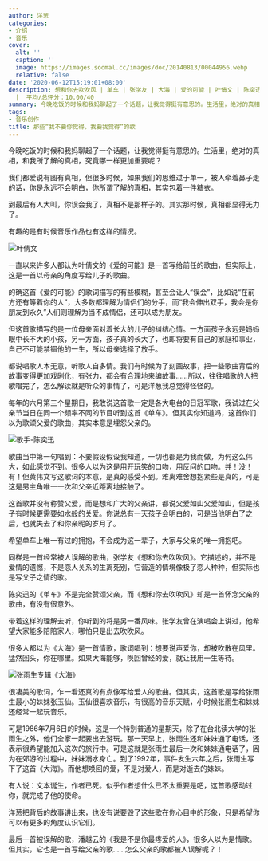 ```yaml
---
author: 洋葱
categories:
- 介绍
- 音乐
cover:
  alt: ''
  caption: ''
  image: https://images.soomal.cc/images/doc/20140813/00044956.webp
  relative: false
date: '2020-06-12T15:19:01+08:00'
description: 想和你去吹吹风 | 单车 | 张学友 | 大海 | 爱的可能 | 叶倩文 | 陈奕迅 | 张雨生 | 源自：微信公众号-DJ洋葱 | 版权：转载
  |  平均/总评分：10.00/40
summary: 今晚吃饭的时候和我妈聊起了一个话题，让我觉得挺有意思的。生活里，绝对的真相，和我所了解的真相，究竟哪一样更加重要呢？我们都爱说有图有真相，但很多时候，如果我们的思维过于单一，被人牵着鼻子走的话，你是永远不会明白，你所谓了解的真相，其实包着一件糖衣……
tags:
- 音乐创作
title: 那些“我不要你觉得，我要我觉得”的歌
---
```


今晚吃饭的时候和我妈聊起了一个话题，让我觉得挺有意思的。生活里，绝对的真相，和我所了解的真相，究竟哪一样更加重要呢？

我们都爱说有图有真相，但很多时候，如果我们的思维过于单一，被人牵着鼻子走的话，你是永远不会明白，你所谓了解的真相，其实包着一件糖衣。

到最后有人大叫，你误会我了，真相不是那样子的。其实那时候，真相都显得无力了。

有趣的是有时候音乐作品也有这样的情况。

![叶倩文](https://images.soomal.cc/images/doc/20110920/00013648_01.webp)





一直以来许多人都认为叶倩文的《爱的可能》是一首写给前任的歌曲，但实际上，这是一首以母亲的角度写给儿子的歌曲。

的确这首《爱的可能》的歌词描写的有些模糊，甚至会让人“误会”，比如说“在前方还有等着你的人”，大多数都理解为情侣们的分手，而“我会伸出双手，我会是你朋友到永久”人们则理解为当不成情侣，还可以成为朋友。

但这首歌描写的是一位母亲面对着长大的儿子的纠结心情。一方面孩子永远是妈妈眼中长不大的小孩，另一方面，孩子真的长大了，也即将要有自己的家庭和事业，自己不可能禁锢他的一生，所以母亲选择了放手。

都说唱歌人本无意，听歌人自多情。我们有时候为了刻画故事，把一些歌曲背后的故事变得更加戏剧化，有张力，都会有合理地来编故事……所以，往往唱歌的人把歌唱完了，怎么解读就是听众的事情了，可是洋葱我总觉得怪怪的。

每年的六月第三个星期日，我敢说这首歌一定是各大电台的日冠军歌，我试过在父亲节当日在同一个频率不同的节目听到这首《单车》。但其实你知道吗，这首你们以为歌颂父爱的歌曲，其实本意是埋怨父亲的。

![歌手-陈奕迅](https://images.soomal.cc/images/doc/20140813/00044956.webp)





歌曲当中第一句唱到：不要假设假设我知道，一切也都是为我而做，为何这么伟大，如此感觉不到。很多人以为这是用开玩笑的口吻，用反问的口吻。并！没！有！但黄伟文写这歌词的本意，是真的感受不到。难离难舍想抱紧些是真的，可是这是男主角唯一一次和父亲近距离地接触了。

这首歌并没有称赞父爱，而是想和广大的父亲讲，都说父爱如山父爱如山，但是孩子有时候更需要如水般的关爱。你说总有一天孩子会明白的，可是当他明白了之后，也就失去了和你亲昵的岁月了。

希望单车上唯一有过的拥抱，不会成为这一辈子，大家与父亲的唯一拥抱吧。

同样是一首经常被人误解的歌曲，张学友《想和你去吹吹风》。它描述的，并不是爱情的遗憾，不是恋人关系的生离死别，它营造的情境像极了恋人种种，但实际也是写父子之情的歌。

陈奕迅的《单车》不是完全赞颂父亲，而《想和你去吹吹风》却是一首怀念父亲的歌曲，有没有很意外。

带着这样的理解去听，你听到的将是另一番风味。张学友曾在演唱会上讲过，他希望大家能多陪陪家人，哪怕只是出去吹吹风。

很多人都以为《大海》是一首情歌，歌词唱到：想要说声爱你，却被吹散在风里。猛然回头，你在哪里。如果大海能够，唤回曾经的爱，就让我用一生等待。

![张雨生专辑《大海》](https://images.soomal.cc/images/doc/20151113/00056286.webp)





很凄美的歌词，乍一看还真的有点像写给爱人的歌曲。但其实，这首歌是写给张雨生最小的妹妹张玉仙。玉仙很喜欢音乐，有很高的音乐天赋，小时候张雨生和妹妹还经常一起玩音乐。

可是1986年7月6日的时候，这是一个特别普通的星期天，除了在台北读大学的张雨生之外，他们全家一起要出去游玩。那一天早上，张雨生还和妹妹通了电话，还表示很希望能加入这次的旅行中。可是这就是张雨生最后一次和妹妹通电话了，因为在郊游的过程中，妹妹溺水身亡。到了1992年，事件发生六年之后，张雨生写下了这首《大海》。而他想唤回的爱，不是对爱人，而是对逝去的妹妹。

有人说：文本诞生，作者已死。似乎作者想什么已不太重要是吧，这首歌感动过你，就完成了他的使命。

洋葱把背后的故事讲出来，也没有说要毁了这些歌在你心目中的形象，只是希望你可以有更多的角度认识它们。

最后一首被误解的歌，潘越云的《我是不是你最疼爱的人》，很多人以为是情歌。但其实，它也是一首写给父亲的歌……怎么父亲的歌都被人误解呢？！